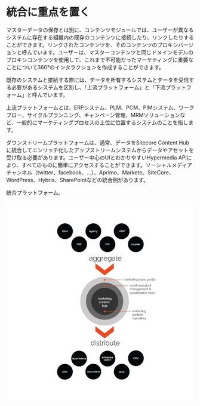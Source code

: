 # 統合に重点を置く

マスターデータの保存とは別に、コンテンツモジュールでは、ユーザーが異なるシステムに存在する組織内の既存のコンテンツに接続したり、リンクしたりすることができます。リンクされたコンテンツを、そのコンテンツのプロキシバージョンと呼んでいます。ユーザーは、マスターコンテンツと同じドメインモデルのプロキシコンテンツを使用して、これまで不可能だったマーケティングに重要なことについて360°のインタラクションを作成することができます。

既存のシステムと接続する際には、データを所有するシステムとデータを受信する必要があるシステムを区別し、「上流プラットフォーム」と「下流プラットフォーム」と呼んでいます。

上流プラットフォームとは、ERPシステム、PLM、PCM、PIMシステム、ワークフロー、サイクルプランニング、キャンペーン管理、MRMソリューションなど、一般的にマーケティングプロセスの上位に位置するシステムのことを指します。

ダウンストリームプラットフォームは、通常、データをSitecore Content Hubに統合してエンリッチ化したアップストリームシステムからデータやアセットを受け取る必要があります。ユーザー中心のUIとわかりやすいHypermedia APIにより、すべてのものに簡単にアクセスすることができます。ソーシャルメディアチャンネル（twitter、facebook、...）、Aprimo、Marketo、SiteCore、WordPress、Hybris、SharePointなどの統合例があります。

統合プラットフォーム。

![](/images/user-documentation/_user-documentation_content-user-manual_3.0.0_4_Integration_platforms.jpg)
